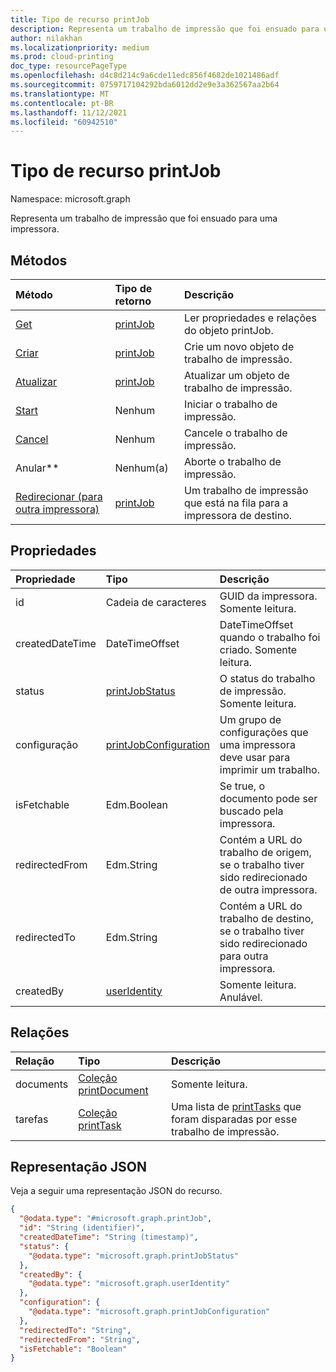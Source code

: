 ```yaml
---
title: Tipo de recurso printJob
description: Representa um trabalho de impressão que foi ensuado para uma impressora.
author: nilakhan
ms.localizationpriority: medium
ms.prod: cloud-printing
doc_type: resourcePageType
ms.openlocfilehash: d4c8d214c9a6cde11edc856f4682de1021486adf
ms.sourcegitcommit: 0759717104292bda6012dd2e9e3a362567aa2b64
ms.translationtype: MT
ms.contentlocale: pt-BR
ms.lasthandoff: 11/12/2021
ms.locfileid: "60942510"
---
```

# <a name="printjob-resource-type"></a>Tipo de recurso printJob

Namespace: microsoft.graph

Representa um trabalho de impressão que foi ensuado para uma impressora.

## <a name="methods"></a>Métodos
| Método       | Tipo de retorno | Descrição |
|:-------------|:------------|:------------|
| [Get](../api/printjob-get.md) | [printJob](printjob.md) | Ler propriedades e relações do objeto printJob. |
| [Criar](../api/printer-post-jobs.md) | [printJob](printjob.md) | Crie um novo objeto de trabalho de impressão. |
| [Atualizar](../api/printjob-update.md) | [printJob](printjob.md) | Atualizar um objeto de trabalho de impressão. |
| [Start](../api/printjob-start.md)|Nenhum|Iniciar o trabalho de impressão.|
| [Cancel](../api/printjob-cancel.md)|Nenhum|Cancele o trabalho de impressão.|
| Anular**|Nenhum(a)|Aborte o trabalho de impressão.|
| [Redirecionar (para outra impressora)](../api/printjob-redirect.md) | [printJob](printjob.md) | Um trabalho de impressão que está na fila para a impressora de destino. |


## <a name="properties"></a>Propriedades
|Propriedade|Tipo|Descrição|
|:---|:---|:---|
|id|Cadeia de caracteres|GUID da impressora. Somente leitura.|
|createdDateTime|DateTimeOffset|DateTimeOffset quando o trabalho foi criado. Somente leitura.|
|status|[printJobStatus](printjobstatus.md)|O status do trabalho de impressão. Somente leitura.|
|configuração|[printJobConfiguration](printJobConfiguration.md)|Um grupo de configurações que uma impressora deve usar para imprimir um trabalho.|
|isFetchable|Edm.Boolean|Se true, o documento pode ser buscado pela impressora.|
|redirectedFrom|Edm.String|Contém a URL do trabalho de origem, se o trabalho tiver sido redirecionado de outra impressora.|
|redirectedTo|Edm.String|Contém a URL do trabalho de destino, se o trabalho tiver sido redirecionado para outra impressora.|
|createdBy|[userIdentity](useridentity.md)| Somente leitura. Anulável.|

## <a name="relationships"></a>Relações
|Relação|Tipo|Descrição|
|:---|:---|:---|
|documents|[Coleção printDocument](printdocument.md)| Somente leitura.|
|tarefas|[Coleção printTask](printtask.md)|Uma lista de [printTasks](printtask.md) que foram disparadas por esse trabalho de impressão.|

## <a name="json-representation"></a>Representação JSON
Veja a seguir uma representação JSON do recurso.
<!-- {
  "blockType": "resource",
  "keyProperty": "id",
  "@odata.type": "microsoft.graph.printJob",
  "openType": false
}
-->
``` json
{
  "@odata.type": "#microsoft.graph.printJob",
  "id": "String (identifier)",
  "createdDateTime": "String (timestamp)",
  "status": {
    "@odata.type": "microsoft.graph.printJobStatus"
  },
  "createdBy": {
    "@odata.type": "microsoft.graph.userIdentity"
  },
  "configuration": {
    "@odata.type": "microsoft.graph.printJobConfiguration"
  },
  "redirectedTo": "String",
  "redirectedFrom": "String",
  "isFetchable": "Boolean"
}
```

